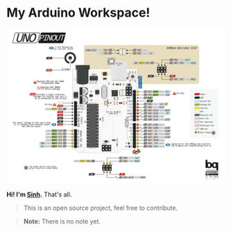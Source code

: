# My Arduino Workspace!
![Thing that have unlimted power](demo.jpg)

**Hi! I'm [Sinh](http://facebook.com/lawlietle).**
That's all.
> This is an open source project, feel free to contribute.

> **Note:** There is no note yet.

